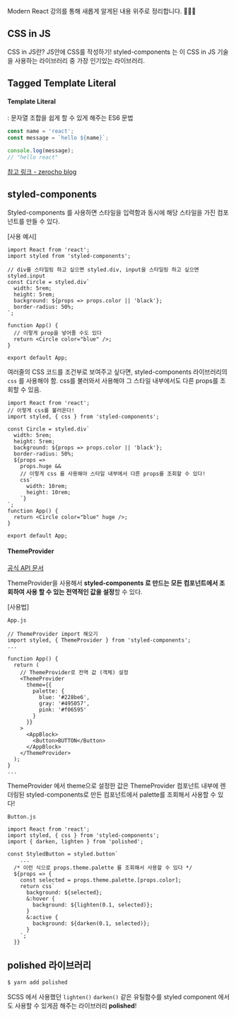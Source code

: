 Modern React 강의를 통해 새롭게 알게된 내용 위주로 정리합니다. 🙆🏻‍♀️

## CSS in JS

CSS in JS란? JS안에 CSS를 작성하기!
styled-components 는 이 CSS in JS 기술을 사용하는 라이브러리 중 가장 인기있는 라이브러리.



## Tagged Template Literal

#### Template Literal

: 문자열 조합을 쉽게 할 수 있게 해주는 ES6 문법

```js
const name = 'react';
const message = `hello ${name}`;

console.log(message);
// "hello react"
```

[참고 링크 - zerocho blog](https://www.zerocho.com/category/ECMAScript/post/5aa7ecc772adcb001b2ed6f3)



## styled-components

Styled-components 를 사용하면 스타일을 입력함과 동시에 해당 스타일을 가진 컴포넌트를 만들 수 있다.

[사용 예시]

```react
import React from 'react';
import styled from 'styled-components';

// div를 스타일링 하고 싶으면 styled.div, input을 스타일링 하고 싶으면 styled.input
const Circle = styled.div`
  width: 5rem;
  height: 5rem;
  background: ${props => props.color || 'black'};
  border-radius: 50%;
`;

function App() {
  // 이렇게 prop을 넣어줄 수도 있다
  return <Circle color="blue" />;
}

export default App;
```

여러줄의 CSS 코드를 조건부로 보여주고 싶다면, styled-components 라이브러리의 `css` 를 사용해야 함. css를 불러와서 사용해야 그 스타일 내부에서도 다른 props를 조회할 수 있음.

```react
import React from 'react';
// 이렇게 css를 불러온다!
import styled, { css } from 'styled-components';

const Circle = styled.div`
  width: 5rem;
  height: 5rem;
  background: ${props => props.color || 'black'};
  border-radius: 50%;
  ${props =>
    props.huge &&
    // 이렇게 css 를 사용해야 스타일 내부에서 다른 props를 조회할 수 있다!
    css`
      width: 10rem;
      height: 10rem;
    `}
`;
function App() {
  return <Circle color="blue" huge />;
}

export default App;
```

#### ThemeProvider

[공식 API 문서](ThemeProviderhttps://www.styled-components.com/docs/api#themeprovider)

ThemeProvider을 사용해서 **styled-components 로 만드는 모든 컴포넌트에서 조회하여 사용 할 수 있는 전역적인 값을 설정**할 수 있다.

[사용법]

`App.js`

```react
// ThemeProvider import 해오기
import styled, { ThemeProvider } from 'styled-components';
...

function App() {
  return (
    // ThemeProvider로 전역 값 (객체) 설정
    <ThemeProvider
      theme={{
        palette: {
          blue: '#228be6',
          gray: '#495057',
          pink: '#f06595'
        }
      }}
    >
      <AppBlock>
        <Button>BUTTON</Button>
      </AppBlock>
    </ThemeProvider>
  );
}
...
```
ThemeProvider 에서 theme으로 설정한 값은 ThemeProvider 컴포넌트 내부에 렌더링된 styled-components로 만든 컴포넌트에서 palette를 조회해서 사용할 수 있다!

`Button.js`

```react
import React from 'react';
import styled, { css } from 'styled-components';
import { darken, lighten } from 'polished';

const StyledButton = styled.button`
	...
  /* 이런 식으로 props.theme.palette 를 조회해서 사용할 수 있다 */
  ${props => {
    const selected = props.theme.palette.[props.color];
    return css`
      background: ${selected};
      &:hover {
        background: ${lighten(0.1, selected)};
      }
      &:active {
        background: ${darken(0.1, selected)};
      }
    `;
  }}

```



## polished 라이브러리

```bash
$ yarn add polished
```

SCSS 에서 사용했던 `lighten()` `darken()` 같은 유틸함수를 styled component 에서도 사용할 수 있게끔 해주는 라이브러리 **polished**!



